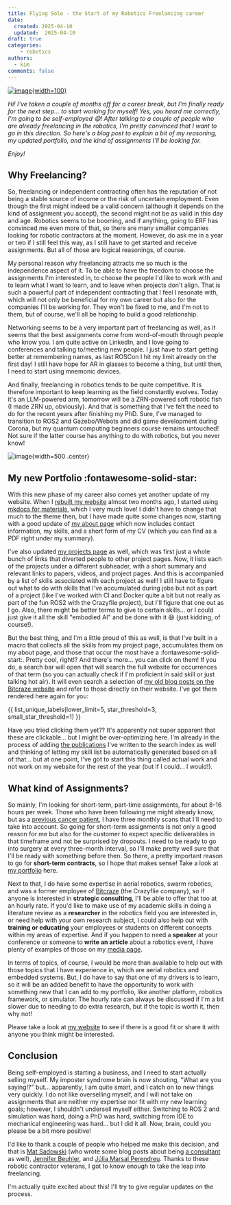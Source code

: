 ```yaml
---
title: Flying Solo - the Start of my Robotics Freelancing career
date:
  created: 2025-04-10
  updated:  2025-04-10
draft: true
categories: 
    - robotics
authors:
  - kim
comments: false
---
```


[![image](/images/new-office.jpeg){width=100}](going_solo.md)


_Hi! I've taken a couple of months off for a career break, but I'm finally ready for the next step... to start working for myself! Yes, you heard me correctly, I'm going to be self-employed :smile:! After talking to a couple of people who are already freelancing in the robotics, I'm pretty convinced that I want to go in this direction. So here's a blog post to explain a bit of my reasoning, my updated portfolio, and the kind of assignments I'll be looking for._

_Enjoy!_

<!-- more -->

## Why Freelancing?

So, freelancing or independent contracting often has the reputation of not being a stable source of income or the risk of uncertain employment. Even though the first might indeed be a valid concern (although it depends on the kind of assignment you accept), the second might not be as valid in this day and age. Robotics seems to be booming, and if anything, going to ERF has convinced me even more of that, so there are many smaller companies looking for robotic contractors at the moment. However, do ask me in a year or two if I still feel this way, as I still have to get started and receive assignments. But all of those are logical reasonings, of course.

My personal reason why freelancing attracts me so much is the independence aspect of it. To be able to have the freedom to choose the assignments I'm interested in, to choose the people I'd like to work with and to learn what I want to learn, and to leave when projects don't align. That is such a powerful part of independent contracting that I feel I resonate with, which will not only be beneficial for my own career but also for the companies I'll be working for. They won't be fixed to me, and I'm not to them, but of course, we'll all be hoping to build a good relationship.

Networking seems to be a very important part of freelancing as well, as it seems that the best assignments come from word-of-mouth through people who know you. I am quite active on LinkedIn, and I love going to conferences and talking to/meeting new people. I just have to start getting better at remembering names, as last ROSCon I hit my limit already on the first day! I still have hope for AR in glasses to become a thing, but until then, I need to start using mnemonic devices.

And finally, freelancing in robotics tends to be quite competitive. It is therefore important to keep learning as the field constantly evolves. Today it's an LLM-powered arm, tomorrow will be a ZRN-powered soft robotic fish (I made ZRN up, obviously). And that is something that I've felt the need to do for the recent years after finishing my PhD. Sure, I've managed to transition to ROS2 and Gazebo/Webots and did game development during Corona, but my quantum computing beginners course remains untouched! Not sure if the latter course has anything to do with robotics, but you never know!

![image](/images/new-office.jpeg){width=500 .center}


## My new Portfolio :fontawesome-solid-star:

With this new phase of my career also comes yet another update of my website. When I [rebuilt my website](/blog/2025/02/14/first-blogpost/#how-did-i-make-the-website-and-blog) almost two months ago, I started using [mkdocs for materials](https://squidfunk.github.io/mkdocs-material/), which I very much love! I didn't have to change that much to the theme then, but I have made quite some changes now, starting with a good update of [my about page](/) which now includes contact information, my skills, and a short form of my CV (which you can find as a PDF right under my summary).

I've also updated [my projects page](/projects) as well, which was first just a whole bunch of links that diverted people to other project pages. Now, it lists each of the projects under a different subheader, with a short summary and relevant links to papers, videos, and project pages. And this is accompanied by a list of skills associated with each project as well! I still have to figure out what to do with skills that I've accumulated during jobs but not as part of a project (like I've worked with CI and Docker quite a bit but not really as part of the fun ROS2 with the Crazyflie project), but I'll figure that one out as I go. Also, there might be better terms to give to certain skills... or I could just give it all the skill "embodied AI" and be done with it :smile: (just kidding, of course!).

But the best thing, and I'm a little proud of this as well, is that I've built in a macro that collects all the skills from my project page, accumulates them on my about page, and those that occur the most have a :fontawesome-solid-start:. Pretty cool, right!? And there's more... you can click on them! If you do, a search bar will open that will search the full website for occurrences of that term (so you can actually check if I'm proficient in said skill or just talking hot air). It will even search a selection of [my old blog posts on the Bitcraze website](https://www.bitcraze.io/author/kimberly/) and refer to those directly on their website. I've got them rendered here again for you:

{{ list_unique_labels(lower_limit=5, star_threshold=3, small_star_threshold=1) }}

Have you tried clicking them yet?? It's apparently not super apparent that these are clickable... but I might be over-optimizing here. I'm already in the process of adding [the publications](/media/#publications) I've written to the search index as well and thinking of letting my skill list be automatically generated based on all of that... but at one point, I've got to start this thing called actual work and not work on my website for the rest of the year (but if I could... I would!).

## What kind of Assignments?

So mainly, I'm looking for short-term, part-time assignments, for about 8-16 hours per week. Those who have been following me might already know, but as a [previous cancer patient](/blog/2025/03/29/when-the-doctor-stops-smiling/), I have three monthly scans that I'll need to take into account. So going for short-term assignments is not only a good reason for me but also for the customer to expect specific deliverables in that timeframe and not be surprised by dropouts. I need to be ready to go into surgery at every three-month interval, so I'll make pretty well sure that I'll be ready with something before then. So there, a pretty important reason to go for **short-term contracts**, so I hope that makes sense! Take a look at [my portfolio](/portfolio) here.

Next to that, I do have some expertise in aerial robotics, swarm robotics, and was a former employee of [Bitcraze](https://www.bitcraze.io/) (the Crazyflie company), so if anyone is interested in **strategic consulting**, I'll be able to offer that too at an hourly rate. If you'd like to make use of my academic skills in doing a literature review as a **researcher** in the robotics field you are interested in, or need help with your own research subject, I could also help out with **training or educating** your employees or students on different concepts within my areas of expertise. And if you happen to need a **speaker** at your conference or someone to **write an article** about a robotics event, I have plenty of examples of those on my [media page](/media).

In terms of topics, of course, I would be more than available to help out with those topics that I have experience in, which are aerial robotics and embedded systems. But, I do have to say that one of my drivers is to learn, so it will be an added benefit to have the opportunity to work with something new that I can add to my portfolio, like another platform, robotics framework, or simulator. The hourly rate can always be discussed if I'm a bit slower due to needing to do extra research, but if the topic is worth it, then why not!

Please take a look at [my website](https://knmcguire.github.io/) to see if there is a good fit or share it with anyone you think might be interested.

## Conclusion

Being self-employed is starting a business, and I need to start actually selling myself. My imposter syndrome brain is now shouting, "What are you saying!?" but... apparently, I am quite smart, and I catch on to new things very quickly. I do not like overselling myself, and I will not take on assignments that are neither my expertise nor fit with my new learning goals; however, I shouldn't undersell myself either. Switching to ROS 2 and simulation was hard, doing a PhD was hard, switching from IDE to mechanical engineering was hard... but I did it all. Now, brain, could you please be a bit more positive!

I'd like to thank a couple of people who helped me make this decision, and that is [Mat Sadowski](https://www.linkedin.com/in/mateuszsadowski/) (who wrote some blog posts about being [a consultant](https://msadowski.github.io/5-years-remote-robotics-consulting/) as well), [Jennifer Beuhler](https://www.linkedin.com/in/jenbuehler/), and [Júlia Marsal Perendreu](https://www.linkedin.com/in/juliamarsalrobotics/). Thanks to these robotic contractor veterans, I got to know enough to take the leap into freelancing.

I'm actually quite excited about this! I'll try to give regular updates on the process.